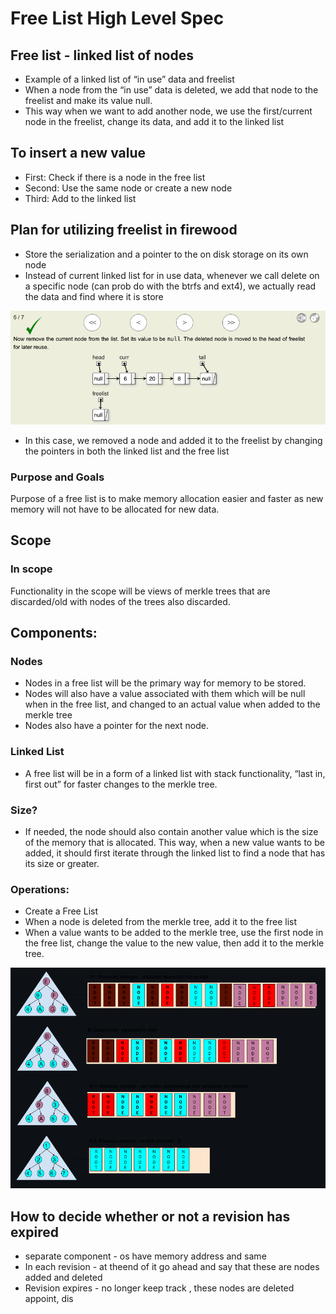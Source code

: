 # Free List High Level Spec

## Free list - linked list of nodes 

- Example of a linked list of “in use” data and freelist 
- When a node from the “in use” data is deleted, we add that node to the freelist and make its value null. 
- This way when we want to add another node, we use the first/current node in the freelist, change its data, and add it to the linked list  

## To insert a new value 

- First: Check if there is a node in the free list 
- Second: Use the same node or create a new node 
- Third: Add to the linked list 


## Plan for utilizing freelist in firewood

- Store the serialization and a pointer to the on disk storage on its own node 
- Instead of current linked list for in use data, whenever we call delete on a specific node (can prob do with the btrfs and ext4), we actually read the data and find where it is store 

![Pic of Freelist](freelist.png)

- In this case, we removed a node and added it to the freelist by changing the pointers in both the linked list and the free list 


### Purpose and Goals

Purpose of a free list is to make memory allocation easier and faster as new memory will not have to be allocated for new data. 

## Scope

### In scope

Functionality in the scope will be views of merkle trees that are discarded/old with nodes of the trees also discarded. 

## Components:

### Nodes

- Nodes in a free list will be the primary way for memory to be stored.
- Nodes will also have a value associated with them which will be null when in the free list, and changed to an actual value when added to the merkle tree 
- Nodes also have a pointer for the next node. 


### Linked List

- A free list will be in a form of a linked list with stack functionality, “last in, first out” for faster changes to the merkle tree. 

### Size?

- If needed, the node should also contain another value which is the size of the memory that is allocated. This way, when a new value wants to be added, it should first iterate through the linked list to find a node that has its size or greater. 

### Operations:

- Create a Free List
- When a node is deleted from the merkle tree, add it to the free list 
- When a value wants to be added to the merkle tree, use the first node in the free list, change the value to the new value, then add it to the merkle tree. 


![Pic of firewood](firewood.png)

## How to decide whether or not a revision has expired

- separate component - os have memory address and same  
- In each revision - at theend of it go ahead and say that these are nodes added and deleted 
- Revision expires - no longer keep track , these nodes are deleted appoint, dis
